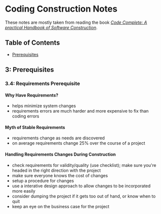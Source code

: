 # Coding Construction Notes  
These notes are mostly taken from reading the book [_Code Complete: A practical Handbook of Software Construction_](https://en.wikipedia.org/wiki/Code_Complete).

## Table of Contents
* [Prerequisites](3-prerequisites)

## 3: Prerequisites
### 3.4: Requirements Prerequisite  
#### Why Have Requirements?  
* helps minimize system changes
* requirements errors are much harder and more expensive to fix than coding errors

#### Myth of Stable Requirements  
* requirements change as needs are discovered
* on average requirements change 25% over the course of a project

#### Handling Requirements Changes During Construction  
* check requirements for validity/quality (use checklist); make sure you're headed in the right direction with the project
* make sure everyone knows the cost of changes
* setup a procedure for changes
* use a interative design approach to allow changes to be incorporated more easily
* consider dumping the project if it gets too out of hand, or know when to quit
* keep an eye on the business case for the project
